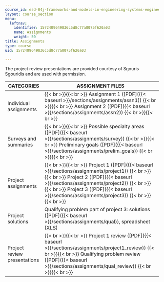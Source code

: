 ```yaml
---
course_id: esd-04j-frameworks-and-models-in-engineering-systems-engineering-system-design-spring-2007
layout: course_section
menu:
  leftnav:
    identifier: 1572409649836c5d8c77a0075f620a03
    name: Assignments
    weight: 50
title: Assignments
type: course
uid: 1572409649836c5d8c77a0075f620a03

---
```


The project review presentations are provided courtesy of Sgouris Sgouridis and are used with permission.

| CATEGORIES | ASSIGNMENT FILES |
| --- | --- |
| Individual assignments |  {{< br >}}{{< br >}} Assignment 1 ([PDF]({{< baseurl >}}/sections/assignments/assn1)) {{< br >}}{{< br >}} Assignment 2 ([PDF]({{< baseurl >}}/sections/assignments/assn2)) {{< br >}}{{< br >}}  |
| Surveys and summaries |  {{< br >}}{{< br >}} Possible specialty areas ([PDF]({{< baseurl >}}/sections/assignments/survey)) {{< br >}}{{< br >}} Preliminary goals ([PDF]({{< baseurl >}}/sections/assignments/prelim_goals)) {{< br >}}{{< br >}}  |
| Project assignments |  {{< br >}}{{< br >}} Project 1 ([PDF]({{< baseurl >}}/sections/assignments/project1)) {{< br >}}{{< br >}} Project 2 ([PDF]({{< baseurl >}}/sections/assignments/project2)) {{< br >}}{{< br >}} Project 3 ([PDF]({{< baseurl >}}/sections/assignments/project3)) {{< br >}}{{< br >}}  |
| Project solutions | Qualifying problem part of project 3: solutions ([PDF]({{< baseurl >}}/sections/assignments/qual)), spreadsheet ([XLS](/coursemedia/esd-04j-frameworks-and-models-in-engineering-systems-engineering-system-design-spring-2007/12b32a43794598b5c1dd9863550c77b4_qual.xls)) |
| Project review presentations |  {{< br >}}{{< br >}} Project 1 review ([PDF]({{< baseurl >}}/sections/assignments/project1_review)) {{< br >}}{{< br >}} Qualifying problem review ([PDF]({{< baseurl >}}/sections/assignments/qual_review)) {{< br >}}{{< br >}}